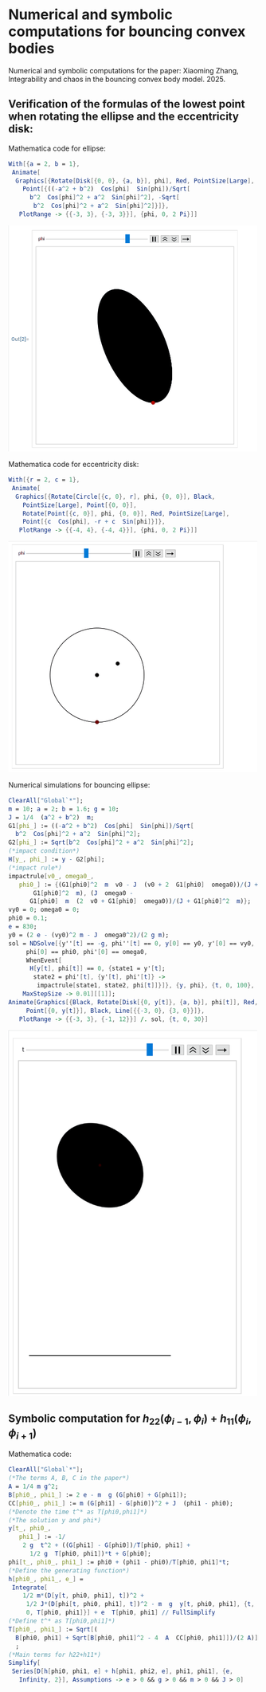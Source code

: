 # Numerical and symbolic computations for bouncing convex bodies
Numerical and symbolic computations for the paper: Xiaoming Zhang, Integrability and chaos in the bouncing convex body model. 2025.

## Verification of the formulas of the lowest point when rotating the ellipse and the eccentricity disk:
Mathematica code for ellipse:
```mathematica
With[{a = 2, b = 1},
 Animate[
  Graphics[{Rotate[Disk[{0, 0}, {a, b}], phi], Red, PointSize[Large], 
    Point[{((-a^2 + b^2)  Cos[phi]  Sin[phi])/Sqrt[
      b^2  Cos[phi]^2 + a^2  Sin[phi]^2], -Sqrt[
       b^2  Cos[phi]^2 + a^2  Sin[phi]^2]}]}, 
   PlotRange -> {{-3, 3}, {-3, 3}}], {phi, 0, 2 Pi}]]
```

<img src="rotate_ellipse.gif" width="500"/>


Mathematica code for eccentricity disk:

```mathematica
With[{r = 2, c = 1},
 Animate[
  Graphics[{Rotate[Circle[{c, 0}, r], phi, {0, 0}], Black, 
    PointSize[Large], Point[{0, 0}], 
    Rotate[Point[{c, 0}], phi, {0, 0}], Red, PointSize[Large], 
    Point[{c  Cos[phi], -r + c  Sin[phi]}]}, 
   PlotRange -> {{-4, 4}, {-4, 4}}], {phi, 0, 2 Pi}]]
```

<img src="rotate_circle.gif" width="500"/>

Numerical simulations for bouncing ellipse:
```mathematica
ClearAll["Global`*"];
m = 10; a = 2; b = 1.6; g = 10;
J = 1/4  (a^2 + b^2)  m;
G1[phi_] := ((-a^2 + b^2)  Cos[phi]  Sin[phi])/Sqrt[
  b^2  Cos[phi]^2 + a^2  Sin[phi]^2];
G2[phi_] := Sqrt[b^2  Cos[phi]^2 + a^2  Sin[phi]^2];
(*impact condition*)
H[y_, phi_] := y - G2[phi];
(*impact rule*)
impactrule[v0_, omega0_, 
   phi0_] := {(G1[phi0]^2  m  v0 - J  (v0 + 2  G1[phi0]  omega0))/(J +
       G1[phi0]^2  m), (J  omega0 - 
      G1[phi0]  m  (2  v0 + G1[phi0]  omega0))/(J + G1[phi0]^2  m)};
vy0 = 0; omega0 = 0;
phi0 = 0.1;
e = 830;
y0 = (2 e - (vy0)^2 m - J  omega0^2)/(2 g m);
sol = NDSolve[{y''[t] == -g, phi''[t] == 0, y[0] == y0, y'[0] == vy0, 
     phi[0] == phi0, phi'[0] == omega0,
     WhenEvent[
      H[y[t], phi[t]] == 0, {state1 = y'[t]; 
       state2 = phi'[t], {y'[t], phi'[t]} -> 
        impactrule[state1, state2, phi[t]]}]}, {y, phi}, {t, 0, 100}, 
    MaxStepSize -> 0.01][[1]];
Animate[Graphics[{Black, Rotate[Disk[{0, y[t]}, {a, b}], phi[t]], Red,
     Point[{0, y[t]}], Black, Line[{{-3, 0}, {3, 0}}]}, 
   PlotRange -> {{-3, 3}, {-1, 12}}] /. sol, {t, 0, 30}]
```
<img src="bouncing_ellipse.gif" width="500"/>

## Symbolic computation for $h_{22}(\phi_{i-1},\phi_{i})+h_{11}(\phi_{i},\phi_{i+1})$

Mathematica code:
```mathematica
ClearAll["Global`*"];
(*The terms A, B, C in the paper*)
A = 1/4 m g^2;
B[phi0_, phi1_] := 2 e - m  g (G[phi0] + G[phi1]);
CC[phi0_, phi1_] := m (G[phi1] - G[phi0])^2 + J  (phi1 - phi0);
(*Denote the time t^* as T[phi0,phi1]*)
(*The solution y and phi*)
y[t_, phi0_, 
   phi1_] := -1/
    2 g  t^2 + ((G[phi1] - G[phi0])/T[phi0, phi1] + 
      1/2 g  T[phi0, phi1])*t + G[phi0];
phi[t_, phi0_, phi1_] := phi0 + (phi1 - phi0)/T[phi0, phi1]*t;
(*Define the generating function*)
h[phi0_, phi1_, e_] = 
 Integrate[
    1/2 m*(D[y[t, phi0, phi1], t])^2 + 
     1/2 J*(D[phi[t, phi0, phi1], t])^2 - m  g  y[t, phi0, phi1], {t, 
     0, T[phi0, phi1]}] + e  T[phi0, phi1] // FullSimplify
(*Define t^* as T[phi0,phi1]*)
T[phi0_, phi1_] := Sqrt[(
  B[phi0, phi1] + Sqrt[B[phi0, phi1]^2 - 4  A  CC[phi0, phi1]])/(2 A)]
  ;
(*Main terms for h22+h11*)
Simplify[
 Series[D[h[phi0, phi1, e] + h[phi1, phi2, e], phi1, phi1], {e, 
   Infinity, 2}], Assumptions -> e > 0 && g > 0 && m > 0 && J > 0]
```
